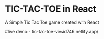 # TIC-TAC-TOE in React
A Simple Tic Tac Toe game created with React

#live demo:-
tic-tac-toe-vivsid746.netlify.app/
